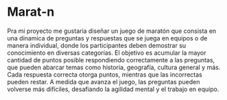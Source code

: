 # Marat-n
Pra mi proyecto me gustaria diseñar un juego de maratón que consista en una dinamica de preguntas y respuestas que se juega en equipos o de manera individual, donde los participantes deben demostrar su conocimiento en diversas categorías. 
El objetivo es acumular la mayor cantidad de puntos posible respondiendo correctamente a las preguntas, que pueden abarcar temas como historia, geografía, cultura general y más.
Cada respuesta correcta otorga puntos, mientras que las incorrectas pueden restar. A medida que avanza el juego, las preguntas pueden volverse más difíciles, desafiando la agilidad mental y el trabajo en equipo.
